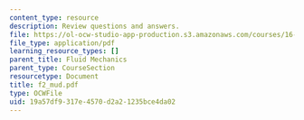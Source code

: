 ```yaml
---
content_type: resource
description: Review questions and answers.
file: https://ol-ocw-studio-app-production.s3.amazonaws.com/courses/16-01-unified-engineering-i-ii-iii-iv-fall-2005-spring-2006/19a57df9317e4570d2a21235bce4da02_f2_mud.pdf
file_type: application/pdf
learning_resource_types: []
parent_title: Fluid Mechanics
parent_type: CourseSection
resourcetype: Document
title: f2_mud.pdf
type: OCWFile
uid: 19a57df9-317e-4570-d2a2-1235bce4da02
---
```

